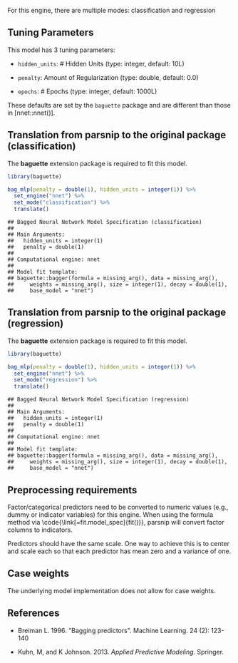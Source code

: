 


For this engine, there are multiple modes: classification and regression

## Tuning Parameters



This model has 3 tuning parameters:

- `hidden_units`: # Hidden Units (type: integer, default: 10L)

- `penalty`: Amount of Regularization (type: double, default: 0.0)

- `epochs`: # Epochs (type: integer, default: 1000L)

These defaults are set by the `baguette` package and are different than those in [nnet::nnet()]. 

## Translation from parsnip to the original package (classification)

The **baguette** extension package is required to fit this model.


``` r
library(baguette)

bag_mlp(penalty = double(1), hidden_units = integer(1)) %>% 
  set_engine("nnet") %>% 
  set_mode("classification") %>% 
  translate()
```

```
## Bagged Neural Network Model Specification (classification)
## 
## Main Arguments:
##   hidden_units = integer(1)
##   penalty = double(1)
## 
## Computational engine: nnet 
## 
## Model fit template:
## baguette::bagger(formula = missing_arg(), data = missing_arg(), 
##     weights = missing_arg(), size = integer(1), decay = double(1), 
##     base_model = "nnet")
```


## Translation from parsnip to the original package (regression)

The **baguette** extension package is required to fit this model.


``` r
library(baguette)

bag_mlp(penalty = double(1), hidden_units = integer(1)) %>% 
  set_engine("nnet") %>% 
  set_mode("regression") %>% 
  translate()
```

```
## Bagged Neural Network Model Specification (regression)
## 
## Main Arguments:
##   hidden_units = integer(1)
##   penalty = double(1)
## 
## Computational engine: nnet 
## 
## Model fit template:
## baguette::bagger(formula = missing_arg(), data = missing_arg(), 
##     weights = missing_arg(), size = integer(1), decay = double(1), 
##     base_model = "nnet")
```


## Preprocessing requirements


Factor/categorical predictors need to be converted to numeric values (e.g., dummy or indicator variables) for this engine. When using the formula method via \\code{\\link[=fit.model_spec]{fit()}}, parsnip will convert factor columns to indicators.


Predictors should have the same scale. One way to achieve this is to center and 
scale each so that each predictor has mean zero and a variance of one.

## Case weights


The underlying model implementation does not allow for case weights. 


## References

 - Breiman L. 1996. "Bagging predictors". Machine Learning. 24 (2): 123-140

 - Kuhn, M, and K Johnson. 2013. *Applied Predictive Modeling*. Springer.
